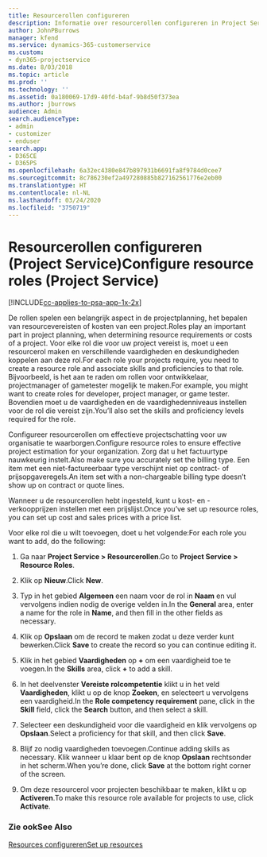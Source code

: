 ```yaml
---
title: Resourcerollen configureren
description: Informatie over resourcerollen configureren in Project Service
author: JohnPBurrows
manager: kfend
ms.service: dynamics-365-customerservice
ms.custom:
- dyn365-projectservice
ms.date: 8/03/2018
ms.topic: article
ms.prod: ''
ms.technology: ''
ms.assetid: 0a180069-17d9-40fd-b4af-9b8d50f373ea
ms.author: jburrows
audience: Admin
search.audienceType:
- admin
- customizer
- enduser
search.app:
- D365CE
- D365PS
ms.openlocfilehash: 6a32ec4380e847b897931b6691fa8f9784d0cee7
ms.sourcegitcommit: 8c786230ef2a497280885b827162561776e2eb00
ms.translationtype: HT
ms.contentlocale: nl-NL
ms.lasthandoff: 03/24/2020
ms.locfileid: "3750719"
---
```

# <a name="configure-resource-roles-project-service"></a><span data-ttu-id="f9246-103">Resourcerollen configureren (Project Service)</span><span class="sxs-lookup"><span data-stu-id="f9246-103">Configure resource roles (Project Service)</span></span>

[!INCLUDE[cc-applies-to-psa-app-1x-2x](../includes/cc-applies-to-psa-app-1x-2x.md)]

<span data-ttu-id="f9246-104">De rollen spelen een belangrijk aspect in de projectplanning, het bepalen van resourcevereisten of kosten van een project.</span><span class="sxs-lookup"><span data-stu-id="f9246-104">Roles play an important part in project planning, when determining resource requirements or costs of a project.</span></span> <span data-ttu-id="f9246-105">Voor elke rol die voor uw project vereist is, moet u een resourcerol maken en verschillende vaardigheden en deskundigheden koppelen aan deze rol.</span><span class="sxs-lookup"><span data-stu-id="f9246-105">For each role your projects require, you need to create a resource role and associate skills and proficiencies to that role.</span></span> <span data-ttu-id="f9246-106">Bijvoorbeeld, is het aan te raden om rollen voor ontwikkelaar, projectmanager of gametester mogelijk te maken.</span><span class="sxs-lookup"><span data-stu-id="f9246-106">For example, you might want to create roles for developer, project manager, or game tester.</span></span> <span data-ttu-id="f9246-107">Bovendien moet u de vaardigheden en de vaardighedenniveaus instellen voor de rol die vereist zijn.</span><span class="sxs-lookup"><span data-stu-id="f9246-107">You’ll also set the skills and proficiency levels required for the role.</span></span>  
  
 <span data-ttu-id="f9246-108">Configureer resourcerollen om effectieve projectschatting voor uw organisatie te waarborgen.</span><span class="sxs-lookup"><span data-stu-id="f9246-108">Configure resource roles to ensure effective project estimation for your organization.</span></span>  <span data-ttu-id="f9246-109">Zorg dat u het factuurtype nauwkeurig instelt.</span><span class="sxs-lookup"><span data-stu-id="f9246-109">Also make sure you accurately set the billing type.</span></span> <span data-ttu-id="f9246-110">Een item met een niet-factureerbaar type verschijnt niet op contract- of prijsopgaveregels.</span><span class="sxs-lookup"><span data-stu-id="f9246-110">An item set with a non-chargeable billing type doesn’t show up on contract or quote lines.</span></span>  
  
 <span data-ttu-id="f9246-111">Wanneer u de resourcerollen hebt ingesteld, kunt u kost- en -verkoopprijzen instellen met een prijslijst.</span><span class="sxs-lookup"><span data-stu-id="f9246-111">Once you’ve set up resource roles, you can set up cost and sales prices with a price list.</span></span>  
  
 <span data-ttu-id="f9246-112">Voor elke rol die u wilt toevoegen, doet u het volgende:</span><span class="sxs-lookup"><span data-stu-id="f9246-112">For each role you want to add, do the following:</span></span>  
  
1.  <span data-ttu-id="f9246-113">Ga naar **Project Service > Resourcerollen**.</span><span class="sxs-lookup"><span data-stu-id="f9246-113">Go to **Project Service > Resource Roles**.</span></span>  
  
2.  <span data-ttu-id="f9246-114">Klik op **Nieuw**.</span><span class="sxs-lookup"><span data-stu-id="f9246-114">Click **New**.</span></span>  
  
3.  <span data-ttu-id="f9246-115">Typ in het gebied **Algemeen** een naam voor de rol in **Naam** en vul vervolgens indien nodig de overige velden in.</span><span class="sxs-lookup"><span data-stu-id="f9246-115">In the **General** area, enter a name for the role in **Name**, and then fill in the other fields as necessary.</span></span>  
  
4.  <span data-ttu-id="f9246-116">Klik op **Opslaan** om de record te maken zodat u deze verder kunt bewerken.</span><span class="sxs-lookup"><span data-stu-id="f9246-116">Click **Save** to create the record so you can continue editing it.</span></span>  
  
5.  <span data-ttu-id="f9246-117">Klik in het gebied **Vaardigheden** op **+** om een vaardigheid toe te voegen.</span><span class="sxs-lookup"><span data-stu-id="f9246-117">In the **Skills** area, click **+** to add a skill.</span></span>  
  
6.  <span data-ttu-id="f9246-118">In het deelvenster **Vereiste rolcompetentie** klikt u in het veld **Vaardigheden**, klikt u op de knop **Zoeken**, en selecteert u vervolgens een vaardigheid.</span><span class="sxs-lookup"><span data-stu-id="f9246-118">In the **Role competency requirement** pane, click in the **Skill** field, click the **Search** button, and then select a skill.</span></span>  
  
7.  <span data-ttu-id="f9246-119">Selecteer een deskundigheid voor die vaardigheid en klik vervolgens op **Opslaan**.</span><span class="sxs-lookup"><span data-stu-id="f9246-119">Select a proficiency for that skill, and then click **Save**.</span></span>  
  
8.  <span data-ttu-id="f9246-120">Blijf zo nodig vaardigheden toevoegen.</span><span class="sxs-lookup"><span data-stu-id="f9246-120">Continue adding skills as necessary.</span></span> <span data-ttu-id="f9246-121">Klik wanneer u klaar bent op de knop **Opslaan** rechtsonder in het scherm.</span><span class="sxs-lookup"><span data-stu-id="f9246-121">When you’re done, click **Save** at the bottom right corner of the screen.</span></span>  
  
9. <span data-ttu-id="f9246-122">Om deze resourcerol voor projecten beschikbaar te maken, klikt u op **Activeren**.</span><span class="sxs-lookup"><span data-stu-id="f9246-122">To make this resource role available for projects to use, click **Activate**.</span></span>  
  
### <a name="see-also"></a><span data-ttu-id="f9246-123">Zie ook</span><span class="sxs-lookup"><span data-stu-id="f9246-123">See Also</span></span>  
 [<span data-ttu-id="f9246-124">Resources configureren</span><span class="sxs-lookup"><span data-stu-id="f9246-124">Set up resources</span></span>](../project-service/set-up-resources.md)
